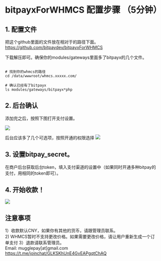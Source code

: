 # bitpayxForWHMCS 配置步骤 （5分钟）

## 1. 配置文件
把这个github里面的文件放在相对于的路径下面。
https://github.com/bitpaydev/bitpayxForWHMCS

下载解压即可。确保你的modules/gateways里面多了bitpayx的几个文件。



```

# 找到你的whmcs的路径
cd /data/wwwroot/whmcs.xxxxx.com/

# 确认已经有了bitpayx
ls modules/gateways/bitpayx*php

```


## 2. 后台确认
添加完之后，按照下图打开支付设置。

<img src="https://cdn.mugglepay.com/docs/whmcs/whmcs-settings.png" />

后台应该多了几个可选项，按照开通的权限选择
<img src="https://cdn.mugglepay.com/docs/whmcs/whmcs-select-payment.png" />

## 3. 设置bitpay_secret。
在商户后台获取后台token，填入支付渠道的设置中（如果同时开通多种bitpay的支付，用相同的token即可）。


## 4. 开始收款！
<img src="https://cdn.mugglepay.com/docs/whmcs/whmcs-user.png" />





## 注意事项
1）收款默认CNY，如果你有其他的货币，请跟管理员联系。<br />
2) WHMCS暂时不支持更改价格。如果需要更改价格，请让用户重新生成一个订单支付
3）退款请联系管理员。<br />
Email: mugglepay[at]gmail.com
https://t.me/joinchat/GLKSKhUnE4GvEAPgqtChAQ

